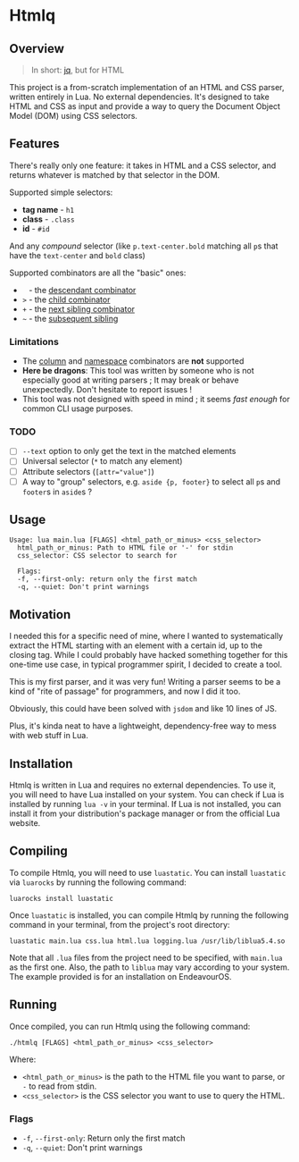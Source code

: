 
# Htmlq

## Overview

> In short: [jq](https://jqlang.github.io/jq/), but for HTML

This project is a from-scratch implementation of an HTML and CSS parser, written entirely in Lua. No external dependencies. It's designed to take HTML and CSS as input and provide a way to query the Document Object Model (DOM) using CSS selectors.

## Features

There's really only one feature: it takes in HTML and a CSS selector, and returns whatever is matched by that selector in the DOM.

Supported simple selectors:
* **tag name** - `h1`
* **class** - `.class`
* **id** - `#id`

And any _compound_ selector (like `p.text-center.bold` matching all `p`s that have the `text-center` and `bold` class)


Supported combinators are all the "basic" ones:
* ` ` - the [descendant combinator](https://developer.mozilla.org/en-US/docs/Learn_web_development/Core/Styling_basics/Combinators#descendant_combinator)
* `>` - the [child combinator](https://developer.mozilla.org/en-US/docs/Learn_web_development/Core/Styling_basics/Combinators#child_combinator)
* `+` - the [next sibling combinator](https://developer.mozilla.org/en-US/docs/Learn_web_development/Core/Styling_basics/Combinators#next-sibling_combinator)
* `~` - the [subsequent sibling](https://developer.mozilla.org/en-US/docs/Learn_web_development/Core/Styling_basics/Combinators#subsequent-sibling_combinator)


### Limitations

* The [column](https://developer.mozilla.org/en-US/docs/Web/CSS/CSS_selectors/Selectors_and_combinators#column_combinator) and [namespace](https://developer.mozilla.org/en-US/docs/Web/CSS/CSS_selectors/Selectors_and_combinators#namespace_separator) combinators are **not** supported
* **Here be dragons**: This tool was written by someone who is not especially good at writing parsers ; It may break or behave unexpectedly. Don't hesitate to report issues !
* This tool was not designed with speed in mind ; it seems _fast enough_ for common CLI usage purposes.

### TODO

- [ ] `--text` option to only get the text in the matched elements
- [ ] Universal selector (`*` to match any element)
- [ ] Attribute selectors (`[attr="value"]`)
- [ ] A way to "group" selectors, e.g. `aside {p, footer}` to select all `p`s and `footer`s in `aside`s ? 

## Usage

```
Usage: lua main.lua [FLAGS] <html_path_or_minus> <css_selector>
  html_path_or_minus: Path to HTML file or '-' for stdin
  css_selector: CSS selector to search for

  Flags:
  -f, --first-only: return only the first match
  -q, --quiet: Don't print warnings
```

## Motivation

I needed this for a specific need of mine, where I wanted to systematically extract the HTML starting with an element with a certain id, up to the closing tag. While I could probably have hacked something together for this one-time use case, in typical programmer spirit, I decided to create a tool.

This is my first parser, and it was very fun!
Writing a parser seems to be a kind of "rite of passage" for programmers, and now I did it too.

Obviously, this could have been solved with `jsdom` and like 10 lines of JS.

Plus, it's kinda neat to have a lightweight, dependency-free way to mess with web stuff in Lua.


## Installation

Htmlq is written in Lua and requires no external dependencies. To use it, you will need to have Lua installed on your system. You can check if Lua is installed by running `lua -v` in your terminal. If Lua is not installed, you can install it from your distribution's package manager or from the official Lua website.

## Compiling

To compile Htmlq, you will need to use `luastatic`. You can install `luastatic` via `luarocks` by running the following command:

```
luarocks install luastatic
```

Once `luastatic` is installed, you can compile Htmlq by running the following command in your terminal, from the project's root directory:

```
luastatic main.lua css.lua html.lua logging.lua /usr/lib/liblua5.4.so
```

Note that all `.lua` files from the project need to be specified, with `main.lua` as the first one. Also, the path to `liblua` may vary according to your system. The example provided is for an installation on EndeavourOS.

## Running

Once compiled, you can run Htmlq using the following command:

```
./htmlq [FLAGS] <html_path_or_minus> <css_selector>
```

Where:

*   `<html_path_or_minus>` is the path to the HTML file you want to parse, or `-` to read from stdin.
*   `<css_selector>` is the CSS selector you want to use to query the HTML.

### Flags

*   `-f`, `--first-only`: Return only the first match
*   `-q`, `--quiet`: Don't print warnings
